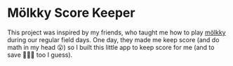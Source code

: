 # Mölkky Score Keeper

This project was inspired by my friends, who taught me how to play [mölkky](https://en.wikipedia.org/wiki/M%C3%B6lkky)
during our regular field days. One day, they made me keep score (and
do math in my head 😮) so I built this little app to keep score for
me (and to save 🌲🌲🌲 too I guess).
